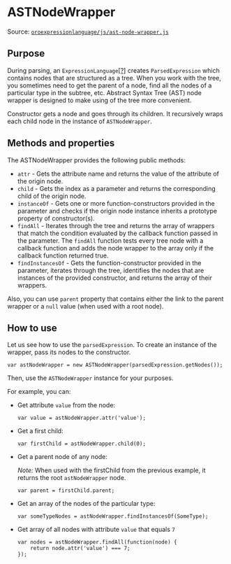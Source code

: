 # ASTNodeWrapper

Source: [`oroexpressionlanguage/js/ast-node-wrapper.js`](../../public/js/ast-node-wrapper.js)

## Purpose

During parsing, an `ExpressionLanguage`[[?]](./expression-language.md) creates `ParsedExpression` which contains nodes that are structured as a tree.
When you work with the tree, you sometimes need to get the parent of a node, find all the nodes of a particular type in the subtree, etc.
Abstract Syntax Tree (AST) node wrapper is designed to make using of the tree more convenient.

Constructor gets a node and goes through its children. It recursively wraps each child node in the instance of `ASTNodeWrapper`.

## Methods and properties

The ASTNodeWrapper provides the following public methods:

- `attr` - Gets the attribute name and returns the value of the attribute of the origin node.
- `child` - Gets the index as a parameter and returns the corresponding child of the origin node.
- `instanceOf` - Gets one or more function-constructors provided in the parameter and checks if the origin node instance inherits a prototype property of constructor(s).
- `findAll` - Iterates through the tree and returns the array of wrappers that match the condition evaluated by the callback function passed in the parameter. The `findAll` function tests every tree node with a callback function and adds the node wrapper to the array only if the callback function returned true. 
- `findInstancesOf` - Gets the function-constructor provided in the parameter, iterates through the tree, identifies the nodes that are instances of the provided constructor, and returns the array of their wrappers.

Also, you can use `parent` property that contains either the link to the parent wrapper or a `null` value (when used with a root node). 

## How to use

Let us see how to use the `parsedExpression`. To create an instance of the wrapper, pass its nodes to the constructor.


````
var astNodeWrapper = new ASTNodeWrapper(parsedExpression.getNodes());
````

Then, use the `ASTNodeWrapper` instance for your purposes.

For example, you can:

- Get attribute `value` from the node: 

  ```
  var value = astNodeWrapper.attr('value');
  ```

- Get a first child:

  ```
  var firstChild = astNodeWrapper.child(0);
  ```

- Get a parent node of any node:

  *Note:* When used with the firstChild from the previous example, it returns the root `astNodeWrapper` node.

  ```
  var parent = firstChild.parent;
  ```

- Get an array of the nodes of the particular type:

  ```
  var someTypeNodes = astNodeWrapper.findInstancesOf(SomeType);
  ```
  
- Get array of all nodes with attribute `value` that equals `7`

  ```
  var nodes = astNodeWrapper.findAll(function(node) {
      return node.attr('value') === 7;
  });
  ```
